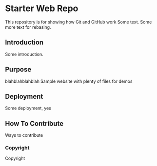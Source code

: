# Starter Web Repo

This repository is for showing how Git and GitHub work
Some text. Some more text for rebasing.

## Introduction

Some introduction.

## Purpose

blahblahblahblah
Sample website with plenty of files for demos

## Deployment

Some deployment, yes

## How To Contribute

Ways to contribute

### Copyright
Copyright